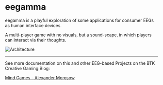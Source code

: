 eegamma
=======

eegamma is a playful exploration of some applications for consumer EEGs as human interface devices.

A multi-player game with no visuals, but a sound-scape, in which players can interact via their thoughts.

![Architecture](http://66.media.tumblr.com/c3ba2ea21b28fb2d219458c7f407d207/tumblr_n9fp73FWji1snq7b2o2_1280.jpg)

----

See more documentation on this and other EEG-based Projects on the BTK Creative Gaming Blog:

[Mind Games - Alexander Morosow](http://creativegaming.tumblr.com/tagged/alexander-morosow)
